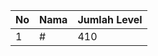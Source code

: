 | No | Nama            | Jumlah Level |
|----|-----------------|--------------|
| 1  | #    |    410        |

